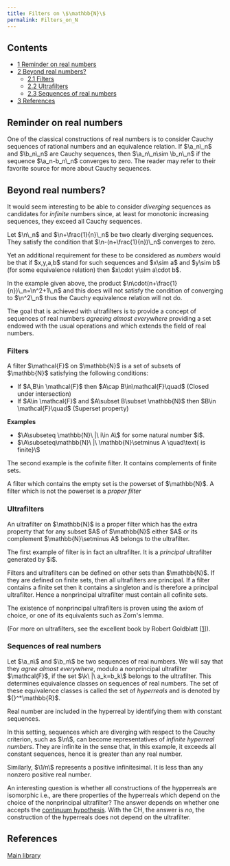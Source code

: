 ```yaml
---
title: Filters on \$\mathbb{N}\$
permalink: Filters_on_N
---
```












  



## Contents


- [<span class="tocnumber">1</span> <span class="toctext">Reminder on
  real numbers</span>](#Reminder_on_real_numbers)
- [<span class="tocnumber">2</span> <span class="toctext">Beyond real
  numbers?</span>](#Beyond_real_numbers.3F)
  - [<span class="tocnumber">2.1</span>
    <span class="toctext">Filters</span>](#Filters)
  - [<span class="tocnumber">2.2</span>
    <span class="toctext">Ultrafilters</span>](#Ultrafilters)
  - [<span class="tocnumber">2.3</span> <span class="toctext">Sequences
    of real numbers</span>](#Sequences_of_real_numbers)
- [<span class="tocnumber">3</span>
  <span class="toctext">References</span>](#References)


## Reminder on real numbers

One of the classical constructions of real numbers is to consider Cauchy
sequences of rational numbers and an equivalence relation. If
\$\\a_n\\\_n\$ and \$\\b_n\\\_n\$ are Cauchy sequences, then
\$\\a_n\\\_n\sim \\b_n\\\_n\$ if the sequence \$\\a_n-b_n\\\_n\$
converges to zero. The reader may refer to their favorite source for
more about Cauchy sequences.

## Beyond real numbers?

It would seem interesting to be able to consider *diverging* sequences
as candidates for *infinite* numbers since, at least for monotonic
increasing sequences, they exceed all Cauchy sequences.

Let \$\\n\\\_n\$ and \$\\n+\frac{1}{n}\\\_n\$ be two clearly diverging
sequences. They satisfy the condition that \$\\n-(n+\frac{1}{n})\\\_n\$
converges to zero.

Yet an additional requirement for these to be considered as *numbers*
would be that if \$x,y,a,b\$ stand for such sequences and \$x\sim a\$
and \$y\sim b\$ (for some equivalence relation) then \$x\cdot y\sim
a\cdot b\$.

In the example given above, the product
\$\\n\cdot(n+\frac{1}{n})\\\_n=\\n^2+1\\\_n\$ and this does will not
satisfy the condition of converging to \$\\n^2\\\_n\$ thus the Cauchy
equivalence relation will not do.

The goal that is achieved with ultrafilters is to provide a concept of
sequences of real numbers *agreeing almost everywhere* providing a set
endowed with the usual operations and which extends the field of real
numbers.

### Filters

A filter \$\mathcal{F}\$ on \$\mathbb{N}\$ is a set of subsets of
\$\mathbb{N}\$ satisfying the following conditions:

- If \$A,B\in \mathcal{F}\$ then \$A\cap B\in\mathcal{F}\quad\$ (Closed
  under intersection)
- If \$A\in \mathcal{F}\$ and \$A\subset B\subset \mathbb{N}\$ then
  \$B\in \mathcal{F}\quad\$ (Superset property)

**Examples**

- \$\\A\subseteq \mathbb{N}\\ \|\\ i\in A\\\$ for some natural number
  \$i\$.
- \$\\A\subseteq\mathbb{N}\\ \|\\ \mathbb{N}\setminus A \quad\text{ is
  finite}\\\$

The second example is the cofinite filter. It contains complements of
finite sets.

A filter which contains the empty set is the powerset of \$\mathbb{N}\$.
A filter which is not the powerset is a *proper filter*

### Ultrafilters

An ultrafilter on \$\mathbb{N}\$ is a proper filter which has the extra
property that for any subset \$A\$ of \$\mathbb{N}\$ either \$A\$ or its
complement \$\mathbb{N}\setminus A\$ belongs to the ultrafilter.

The first example of filter is in fact an ultrafilter. It is a
*principal* ultrafilter generated by \$i\$.

Filters and ultrafilters can be defined on other sets than
\$\mathbb{N}\$. If they are defined on finite sets, then all
ultrafilters are principal. If a filter contains a finite set then it
contains a singleton and is therefore a principal ultrafilter. Hence a
nonprincipal ultrafilter must contain all cofinite sets.

The existence of nonprincipal ultrafilters is proven using the axiom of
choice, or one of its equivalents such as Zorn's lemma.

(For more on ultrafilters, see the excellent book by Robert Goldblatt
\[[1](#bibkey_Goldblatt1998:ultrafilter)\]).

### Sequences of real numbers

Let \$\\a_n\\\$ and \$\\b_n\\\$ be two sequences of real numbers. We
will say that they *agree almost everywhere*, modulo a nonprincipal
ultrafilter \$\mathcal{F}\$, if the set \$\\k\\ \|\\ a_k=b_k\\\$ belongs
to the ultrafilter. This determines equivalence classes on sequences of
real numbers. The set of these equivalence classes is called the set of
*hyperreals* and is denoted by \${}^\*\mathbb{R}\$.

Real number are included in the hyperreal by identifying them with
constant sequences.

In this setting, sequences which are diverging with respect to the
Cauchy criterion, such as \$\\n\\\$, can become representatives of
*infinite hyperreal numbers*. They are infinite in the sense that, in
this example, it exceeds all constant sequences, hence it is greater
than any real number.

Similarly, \$\\1/n\\\$ represents a positive infinitesimal. It is less
than any nonzero positive real number.

An interesting question is whether all constructions of the hypperreals
are isomorphic i.e., are there properties of the hyperreals which depend
on the choice of the nonprincipal ultrafilter? The answer depends on
whether one accepts the <a
href="Continuum_hypothesis"
class="mw-redirect" title="Continuum hypothesis">continuum
hypothesis</a>. With the CH, the answer is *no*, the construction of the
hyperreals does not depend on the ultrafilter.

## References

[Main
library](Library "Library")


